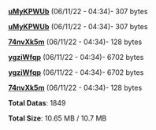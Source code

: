 [**uMyKPWUb**](/data/uMyKPWUb.txt) (06/11/22 - 04:34)- 307 bytes

[**uMyKPWUb**](/data/uMyKPWUb.txt) (06/11/22 - 04:34)- 307 bytes

[**74nvXk5m**](/data/74nvXk5m.txt) (06/11/22 - 04:34)- 128 bytes

[**ygziWfqp**](/data/ygziWfqp.txt) (06/11/22 - 04:34)- 6702 bytes

[**ygziWfqp**](/data/ygziWfqp.txt) (06/11/22 - 04:34)- 6702 bytes

[**74nvXk5m**](/data/74nvXk5m.txt) (06/11/22 - 04:34)- 128 bytes

**Total Datas**: 1849

**Total Size**: 10.65 MB / 10.7 MB